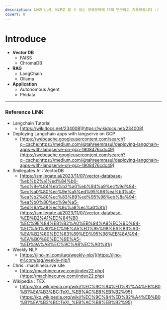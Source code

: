 ```yaml
---
description: LM과 LLM, NLP로 할 수 있는 응용분야에 대해 연구하고 기록해봅시다 :)
coverY: 0
---
```


# Introduce

* **Vector DB**
  * FAISS
  * ChromaDB
* **RAG**
  * LangChain
  * Ollama
* **Application**
  * Autonomous Agent
  * Phidata



***

### **Reference LINK**

* Langchain Tutorial
  * [https://wikidocs.net/234008](https://wikidocs.net/234008)
* Deploying Langchain apps with langserve on GCP
  * [https://webcache.googleusercontent.com/search?q=cache:https://medium.com/@tahreemrasul/deploying-langchain-apps-with-langserve-on-gcp-1908476cdc49](https://webcache.googleusercontent.com/search?q=cache:https://medium.com/@tahreemrasul/deploying-langchain-apps-with-langserve-on-gcp-1908476cdc49)
* Smilegates AI : VectorDB
  * [https://smilegate.ai/2023/11/07/vector-database-%eb%b2%a1%ed%84%b0-%ec%9e%84%eb%b2%a0%eb%94%a9%ec%9d%84-%ec%a0%80%ec%9e%a5%ed%95%98%ea%b3%a0-%ea%b2%80%ec%83%89%ed%95%98%eb%8a%94-%ea%b0%80%ec%9e%a5-%ed%9a%a8%ec%9c%a8%ec%a0%81/](https://smilegate.ai/2023/11/07/vector-database-%EB%B2%A1%ED%84%B0-%EC%9E%84%EB%B2%A0%EB%94%A9%EC%9D%84-%EC%A0%80%EC%9E%A5%ED%95%98%EA%B3%A0-%EA%B2%80%EC%83%89%ED%95%98%EB%8A%94-%EA%B0%80%EC%9E%A5-%ED%9A%A8%EC%9C%A8%EC%A0%81/)
* Weekly NLP
  * [https://jiho-ml.com/tag/weekly-nlp/](https://jiho-ml.com/tag/weekly-nlp/)
* Chris : machinecurve site
  * [https://machinecurve.com/index22.php](https://machinecurve.com/index22.php)
* Wikipedia : TEX
  * [https://ko.wikipedia.org/wiki/%EC%9C%84%ED%82%A4%EB%B0%B1%EA%B3%BC:TeX\_%EB%AC%B8%EB%B2%95](https://ko.wikipedia.org/wiki/%EC%9C%84%ED%82%A4%EB%B0%B1%EA%B3%BC:TeX\_%EB%AC%B8%EB%B2%95)
